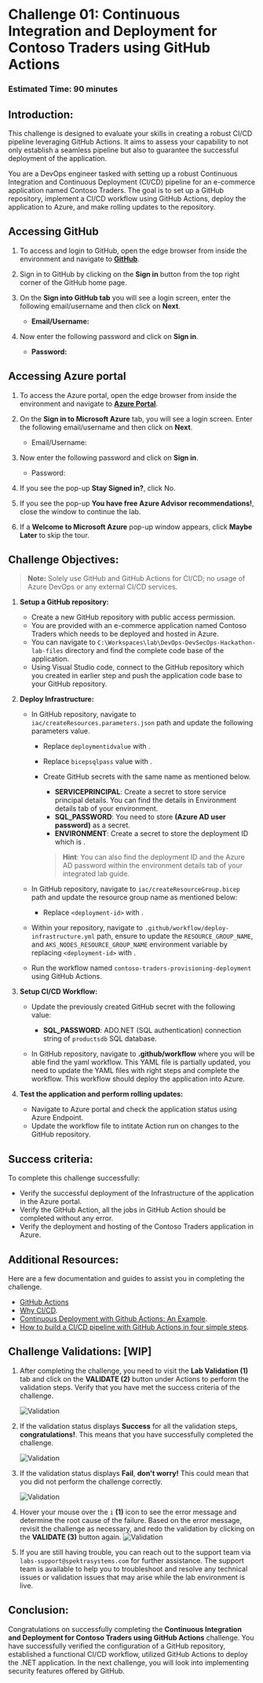 # Challenge 01: Continuous Integration and Deployment for Contoso Traders using GitHub Actions

### Estimated Time: 90 minutes

## Introduction:
This challenge is designed to evaluate your skills in creating a robust CI/CD pipeline leveraging GitHub Actions. It aims to assess your capability to not only establish a seamless pipeline but also to guarantee the successful deployment of the application.

You are a DevOps engineer tasked with setting up a robust Continuous Integration and Continuous Deployment (CI/CD) pipeline for an e-commerce application named Contoso Traders. The goal is to set up a GitHub repository, implement a CI/CD workflow using GitHub Actions, deploy the application to Azure, and make rolling updates to the repository.

## Accessing GitHub

1. To access and login to GitHub, open the edge browser from inside the environment and navigate to **[GitHub](https://github.com/)**.

2. Sign in to GitHub by clicking on the **Sign in** button from the top right corner of the GitHub home page.

3. On the **Sign into GitHub tab** you will see a login screen, enter the following email/username and then click on **Next**.

   - **Email/Username:** <inject key="GitHubUsername"></inject>

1. Now enter the following password and click on **Sign in**.

   - **Password:** <inject key="GitHubPassword"></inject>

## Accessing Azure portal

1. To access the Azure portal, open the edge browser from inside the environment and navigate to **[Azure Portal](https://portal.azure.com)**.

1. On the **Sign in to Microsoft Azure** tab, you will see a login screen. Enter the following email/username and then click on **Next**. 
   * Email/Username: <inject key="AzureAdUserEmail"></inject>
        
1. Now enter the following password and click on **Sign in**.
   * Password: <inject key="AzureAdUserPassword"></inject>
     
1. If you see the pop-up **Stay Signed in?**, click No.

1. If you see the pop-up **You have free Azure Advisor recommendations!**, close the window to continue the lab.

1. If a **Welcome to Microsoft Azure** pop-up window appears, click **Maybe Later** to skip the tour.

## Challenge Objectives:

>**Note:** Solely use GitHub and GitHub Actions for CI/CD; no usage of Azure DevOps or any external CI/CD services.

1. **Setup a GitHub repository:**
   - Create a new GitHub repository with public access permission.
   - You are provided with an e-commerce application named Contoso Traders which needs to be deployed and hosted in Azure.
   - You can navigate to `C:\Workspaces\lab\DevOps-DevSecOps-Hackathon-lab-files` directory and find the complete code base of the application.
   - Using Visual Studio code, connect to the GitHub repository which you created in earlier step and push the application code base to your GitHub repository.

2. **Deploy Infrastructure:**
   - In GitHub repository, navigate to `iac/createResources.parameters.json` path and update the following parameters value.
     - Replace `deploymentidvalue` with **<inject key="DeploymentID" enableCopy="false" />**.
     - Replace `bicepsqlpass` value with **<inject key="AzureAdUserPassword"></inject>**.
     - Create GitHub secrets with the same name as mentioned below.
        - **SERVICEPRINCIPAL**: Create a secret to store service principal details. You can find the details in Environment details tab of your environment.
        - **SQL_PASSWORD**: You need to store **<inject key="AzureAdUserPassword"></inject>(Azure AD user password)** as a secret.
        - **ENVIRONMENT**: Create a secret to store the deployment ID which is **<inject key="DeploymentID" enableCopy="false" />**.
       
       >**Hint**: You can also find the deployment ID and the Azure AD password within the environment details tab of your integrated lab guide.

   - In GitHub repository, navigate to `iac/createResourceGroup.bicep` path and update the resource group name as mentioned below:
      - Replace `<deployment-id>` with **<inject key="DeploymentID" enableCopy="false" />**.

   - Within your repository, navigate to `.github/workflow/deploy-infrastructure.yml` path, ensure to update the `RESOURCE_GROUP_NAME`, and `AKS_NODES_RESOURCE_GROUP_NAME` environment variable by replacing `<deployment-id>` with **<inject key="DeploymentID" enableCopy="false" />**.
   
   -  Run the workflow named `contoso-traders-provisioning-deployment` using GitHub Actions.
   
3. **Setup CI/CD Workflow:**

   - Update the previously created GitHub secret with the following value:
      - **SQL_PASSWORD**: ADO.NET (SQL authentication) connection string of `productsdb` SQL database.

   - In GitHub repository, navigate to  **.github/workflow** where you will be able find the yaml workflow. This YAML file is partially updated, you need to update the YAML files with right steps and complete the workflow. This workflow should deploy the application into Azure. 
  
4. **Test the application and perform rolling updates:**
   - Navigate to Azure portal and check the application status using Azure Endpoint.
   - Update the workflow file to intitate Action run on changes to the GitHub repository.
  
## Success criteria:
To complete this challenge successfully:

- Verify the successful deployment of the Infrastructure of the application in the Azure portal.
- Verify the GitHub Action, all the jobs in GitHub Action should be completed without any error.
- Verify the deployment and hosting of the Contoso Traders application in Azure.

## Additional Resources:

Here are a few documentation and guides to assist you in completing the challenge.
- [GitHub Actions](https://docs.github.com/en/actions)
- [Why CI/CD](https://resources.github.com/ci-cd/).
- [Continuous Deployment with Github Actions: An Example](https://www.dolthub.com/blog/2020-11-23-continous-deployment-with-github-actions/).
- [How to build a CI/CD pipeline with GitHub Actions in four simple steps](https://github.blog/2022-02-02-build-ci-cd-pipeline-github-actions-four-steps/).

## Challenge Validations: [WIP]

1. After completing the challenge, you need to visit the **Lab Validation (1)** tab and click on the **VALIDATE (2)** button under Actions to perform the validation steps. Verify that you have met the success criteria of the challenge. 
 
    ![](../media/validate01.png "Validation")
 
1. If the validation status displays **Success** for all the validation steps, **congratulations!**. This means that you have successfully completed the challenge.
 
     ![](../media/validate02.png "Validation")
1. If the validation status displays **Fail**, **don't worry!** This could mean that you did not perform the challenge correctly.
 
     ![](../media/validate03.png "Validation")
 
1. Hover your mouse over the `i` **(1)** icon to see the error message and determine the root cause of the failure. Based on the error message, revisit the challenge as necessary, and redo the validation by clicking on the **VALIDATE (3)** button again.
     ![](../media/validate04.png "Validation")
 
1. If you are still having trouble, you can reach out to the support team via `labs-support@spektrasystems.com` for further assistance. The support team is available to help you to troubleshoot and resolve any technical issues or validation issues that may arise while the lab environment is live.

## Conclusion:
Congratulations on successfully completing the **Continuous Integration and Deployment for Contoso Traders using GitHub Actions** challenge. You have successfully verified the configuration of a GitHub repository, established a functional CI/CD workflow, utilized GitHub Actions to deploy the .NET application. In the next challenge, you will look into implementing security features offered by GitHub.




